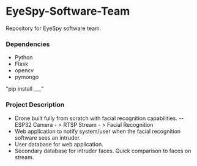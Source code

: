 # EyeSpy-Software-Team
Repository for EyeSpy software team. 

### Dependencies
 - Python
 - Flask
 - opencv
 - pymongo 

 "pip install ___"

### Project Description

 - Drone built fully from scratch with facial recognition capabilities.
 -- ESP32 Camera - > RTSP Stream - > Facial Recognition 
 - Web application to notify system/user when the facial recognition software sees an intruder.
 - User database for web application.
 - Secondary database for intruder faces. Quick comparison to faces on stream.

 
